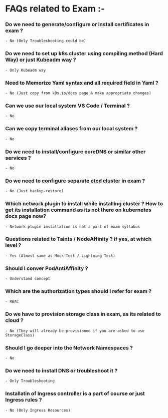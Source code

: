 # FAQs related to Exam :-
### Do we need to generate/configure or install certificates in exam ?
    - No (Only Troubleshooting could be)

### Do we need to set up k8s cluster using compiling method (Hard Way) or just Kubeadm way ?
    - Only Kubeadm way

### Need to Memorize Yaml syntax and all required field in Yaml ? 
    - No (Just copy from k8s.io/docs page & make appropriate changes)

### Can we use our local system VS Code / Terminal ? 
    - No

### Can we copy terminal aliases from our local system ? 
    - No

### Do we need to install/configure coreDNS or similar other services ? 
    - No

### Do we need to configure separate etcd cluster in exam ? 
    - No (Just backup-restore)

### Which network plugin to install while installing cluster ? How to get its installation command as its not there on kubernetes docs page now?
    - Network plugin installation is not a part of exam syllabus

### Questions related to Taints / NodeAffinity ? if yes, at which level ? 
    - Yes (Almost same as Mock Test / Lightning Test)

### Should I conver PodAntiAffinity ? 
    - Understand concept

### Which are the authorization types should I refer for exam ? 
    - RBAC

### Do we have to provision storage class in exam, as its related to cloud ? 
    - No (They will already be provisioned if you are asked to use StorageClass)

### Should I go deeper into the Network Namespaces ? 
    - No

### Do we need to install DNS or troubleshoot it ? 
    - Only Troubleshooting

### Installatin of Ingress controller is a part of course or just Ingress rules ? 
    - No (Only Ingress Resources)
